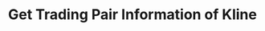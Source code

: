---
title: Get Trading Pair Information of Kline
position_number: 14
type: get
description: /future/market/v1/public/q/kline
parameters:
    -
        name: symbol
        type: string
        mandatory: true
        default: N/A
        description: Trading pair
        ranges:
    -
        name: interval
        type: string
        mandatory: true
        default:
        description: Time-interval
        ranges: 1m;5m;15m;30m;1h;4h;1d;1w
    -
        name: startTime
        type: integer
        mandatory: false
        default: N/A
        description: Start time
        ranges:
    -
        name: endTime
        type: integer
        mandatory: false
        default: N/A
        description: End time
        ranges:
    -
        name: limit
        type: integer
        mandatory: false
        default: N/A
        description: Limit
        ranges:
content_markdown: Note：This method does not require a signature.
left_code_blocks:
    -
        code_block: "public void getKLine() {\r\n\tString text = HttpUtil.get(URL + \"/data/api/v1/getKLine?market=btc_usdt&type=1min&since=0\");\r\n\tSystem.out.println(text);\r\n}"
        title: Java
        language: java
right_code_blocks:
    - code_block: |-
        {
          "error": {
            "code": "",
            "msg": ""
          },
          "msgInfo": "",
          "result": [
            {
              "a": 0, //Volume
              "c": 0, //Close price
              "h": 0, //Highest price
              "l": 0, //Lowest price
              "o": 0, //Open price
              "s": "", //Trading pair
              "t": 0, //Time
              "v": 0 //Turnover
            }
          ],
          "returnCode": 0
        }
      title: Response
      language: json
---